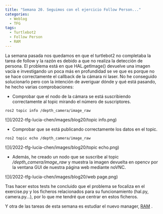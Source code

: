 ```yaml
---
title: "Semana 20. Seguimos con el ejercicio Follow Person..."
categories:
  - Weblog
  - TFG
tags:
  - Turtlebot2
  - Follow Person
  - RAM
---
```



La semana pasada nos quedamos en que el turtlebot2 no completaba la tarea de follow y la razón es debido a que no realiza la detección de persona. El problema está en que HAL.getImage() devuelve una imagen vacía e investigando un poca más en profundidad se ve que es porque no se hace correctamente el callback de la cámara ni laser. No he conseguido solucionarlo pero con la intención de averiguar dónde y qué está pasando, he hecho varias comprobaciones:

* Comprobar que el nodo de la cámara se está suscribiendo correctamente al topic mirando el número de suscriptores.
~~~
ros2 topic info /depth_camera/image_raw
~~~

![](/2022-tfg-lucia-chen/images/blog20/topic info.png)

* Comprobar que se está publicando correctamente los datos en el topic.  
~~~
ros2 topic echo /depth_camera/image_raw
~~~

![](/2022-tfg-lucia-chen/images/blog20/topic echo.png)

* Además, he creado un nodo que se suscribe al topic */depth_camera/image_raw* y muestra la imagen devuelta en opencv por la ventana GUI de nuestra página web mediante noVNC.

![](/2022-tfg-lucia-chen/images/blog20/web page.png)

Tras hacer estos tests he concluido que el problema se focaliza en el exercise.py y los ficheros relacionados para su funcionamiento (hal.py, camera.py...), por lo que me tendré que centrar en estos ficheros. 

Y otra de las tareas de esta semana es estudiar el nuevo manager, [RAM](https://github.com/JdeRobot/RoboticsAcademy/discussions/1799) .

